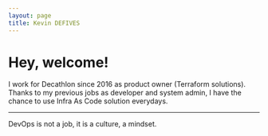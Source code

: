 ```yaml
---
layout: page
title: Kevin DEFIVES
---
```


<div class="jumbotron">
  <h1 class="display-3">Hey, welcome!</h1>
  <p class="lead">I work for Decathlon since 2016 as product owner (Terraform solutions). Thanks to my previous jobs as developer and system admin, I have the chance to use Infra As Code solution everydays.</p>
  <hr class="my-4">
  <p>DevOps is not a job, it is a culture, a mindset.</p>
</div>
